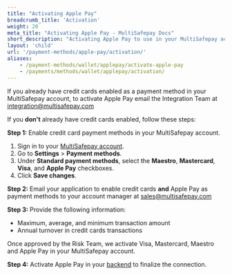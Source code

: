 ```yaml
---
title: "Activating Apple Pay"
breadcrumb_title: 'Activation'
weight: 20
meta_title: "Activating Apple Pay - MultiSafepay Docs"
short_description: "Activating Apple Pay to use in your MultiSafepay account"
layout: 'child'
url: '/payment-methods/apple-pay/activation/'
aliases: 
    - /payment-methods/wallet/applepay/activate-apple-pay
    - /payments/methods/wallet/applepay/activation/
---
```


If you already have credit cards enabled as a payment method in your MultiSafepay account, to activate Apple Pay email the Integration Team at <integration@multisafepay.com>

If you **don't** already have credit cards enabled, follow these steps:

**Step 1:** Enable credit card payment methods in your MultiSafepay account. 

1. Sign in to your [MultiSafepay account](https://merchant.multisafepay.com/). 
2. Go to **Settings** > **Payment methods**.
3. Under **Standard payment methods**, select the **Maestro**, **Mastercard**, **Visa**, and **Apple Pay** checkboxes.
4. Click **Save changes**.

**Step 2:** Email your application to enable credit cards **and** Apple Pay as payment methods to your account manager at <sales@multisafepay.com> 

**Step 3:** Provide the following information:

- Maximum, average, and minimum transaction amount
- Annual turnover in credit cards transactions

Once approved by the Risk Team, we activate Visa, Mastercard, Maestro and Apple Pay in your MultiSafepay account.

**Step 4:** Activate Apple Pay in your [backend](/getting-started/glossary/#backend) to finalize the connection.